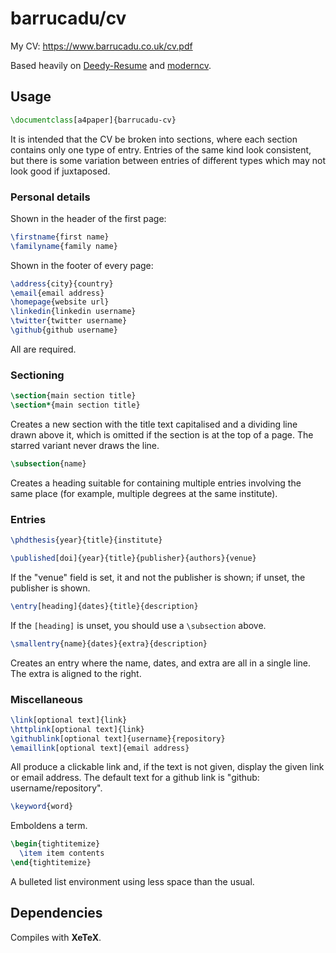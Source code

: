 barrucadu/cv
============

My CV: https://www.barrucadu.co.uk/cv.pdf

Based heavily on [Deedy-Resume][] and [moderncv][].

[Deedy-Resume]: https://github.com/deedy/Deedy-Resume
[moderncv]: https://launchpad.net/moderncv

Usage
-----

```tex
\documentclass[a4paper]{barrucadu-cv}
```

It is intended that the CV be broken into sections, where each section
contains only one type of entry. Entries of the same kind look
consistent, but there is some variation between entries of different
types which may not look good if juxtaposed.

### Personal details

Shown in the header of the first page:

```tex
\firstname{first name}
\familyname{family name}
```

Shown in the footer of every page:

```tex
\address{city}{country}
\email{email address}
\homepage{website url}
\linkedin{linkedin username}
\twitter{twitter username}
\github{github username}
```

All are required.

### Sectioning

```tex
\section{main section title}
\section*{main section title}
```

Creates a new section with the title text capitalised and a dividing
line drawn above it, which is omitted if the section is at the top of
a page. The starred variant never draws the line.

```tex
\subsection{name}
```

Creates a heading suitable for containing multiple entries involving
the same place (for example, multiple degrees at the same
institute).

### Entries

```tex
\phdthesis{year}{title}{institute}
```

```tex
\published[doi]{year}{title}{publisher}{authors}{venue}
```

If the "venue" field is set, it and not the publisher is shown; if
unset, the publisher is shown.

```tex
\entry[heading]{dates}{title}{description}
```

If the `[heading]` is unset, you should use a `\subsection` above.

```tex
\smallentry{name}{dates}{extra}{description}
```

Creates an entry where the name, dates, and extra are all in a single
line. The extra is aligned to the right.

### Miscellaneous

```tex
\link[optional text]{link}
\httplink[optional text]{link}
\githublink[optional text]{username}{repository}
\emaillink[optional text]{email address}
```

All produce a clickable link and, if the text is not given, display
the given link or email address. The default text for a github link is
"github: username/repository".

```tex
\keyword{word}
```

Emboldens a term.

```tex
\begin{tightitemize}
  \item item contents
\end{tightitemize}
```

A bulleted list environment using less space than the usual.

Dependencies
------------

Compiles with **XeTeX**.
